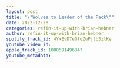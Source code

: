 ```yaml
---
layout: post
title: "\"Wolves to Leader of the Pack\""
date: 2022-12-28
categories: refin-it-up-with-brian-hebner
author: refin-it-up-with-brian-hebner
spotify_track_id: 4YxEvD7eGfqZuPjtb3zlKe
youtube_video_id: 
apple_track_id: 1000591496347
youtube_metadata: 
---
```

